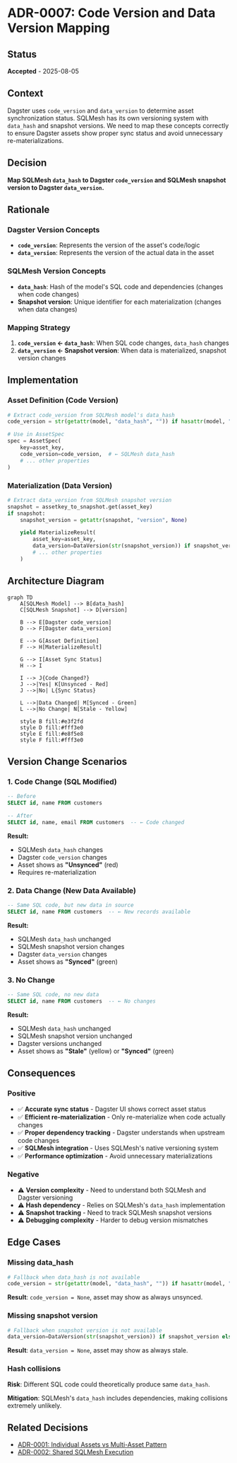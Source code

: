 # ADR-0007: Code Version and Data Version Mapping

## Status

**Accepted** - 2025-08-05

## Context

Dagster uses `code_version` and `data_version` to determine asset synchronization status. SQLMesh has its own versioning system with `data_hash` and snapshot versions. We need to map these concepts correctly to ensure Dagster assets show proper sync status and avoid unnecessary re-materializations.

## Decision

**Map SQLMesh `data_hash` to Dagster `code_version` and SQLMesh snapshot version to Dagster `data_version`.**

## Rationale

### Dagster Version Concepts

- **`code_version`**: Represents the version of the asset's code/logic
- **`data_version`**: Represents the version of the actual data in the asset

### SQLMesh Version Concepts

- **`data_hash`**: Hash of the model's SQL code and dependencies (changes when code changes)
- **Snapshot version**: Unique identifier for each materialization (changes when data changes)

### Mapping Strategy

1. **`code_version` ← `data_hash`**: When SQL code changes, `data_hash` changes
2. **`data_version` ← Snapshot version**: When data is materialized, snapshot version changes

## Implementation

### Asset Definition (Code Version)

```python
# Extract code_version from SQLMesh model's data_hash
code_version = str(getattr(model, "data_hash", "")) if hasattr(model, "data_hash") and getattr(model, "data_hash") else None

# Use in AssetSpec
spec = AssetSpec(
    key=asset_key,
    code_version=code_version,  # ← SQLMesh data_hash
    # ... other properties
)
```

### Materialization (Data Version)

```python
# Extract data_version from SQLMesh snapshot version
snapshot = assetkey_to_snapshot.get(asset_key)
if snapshot:
    snapshot_version = getattr(snapshot, "version", None)

    yield MaterializeResult(
        asset_key=asset_key,
        data_version=DataVersion(str(snapshot_version)) if snapshot_version else None,  # ← SQLMesh snapshot version
        # ... other properties
    )
```

## Architecture Diagram

```mermaid
graph TD
    A[SQLMesh Model] --> B[data_hash]
    C[SQLMesh Snapshot] --> D[version]

    B --> E[Dagster code_version]
    D --> F[Dagster data_version]

    E --> G[Asset Definition]
    F --> H[MaterializeResult]

    G --> I[Asset Sync Status]
    H --> I

    I --> J{Code Changed?}
    J -->|Yes| K[Unsynced - Red]
    J -->|No| L{Sync Status}

    L -->|Data Changed| M[Synced - Green]
    L -->|No Change| N[Stale - Yellow]

    style B fill:#e3f2fd
    style D fill:#fff3e0
    style E fill:#e8f5e8
    style F fill:#fff3e0
```

## Version Change Scenarios

### 1. Code Change (SQL Modified)

```sql
-- Before
SELECT id, name FROM customers

-- After
SELECT id, name, email FROM customers  -- ← Code changed
```

**Result:**

- SQLMesh `data_hash` changes
- Dagster `code_version` changes
- Asset shows as **"Unsynced"** (red)
- Requires re-materialization

### 2. Data Change (New Data Available)

```sql
-- Same SQL code, but new data in source
SELECT id, name FROM customers  -- ← New records available
```

**Result:**

- SQLMesh `data_hash` unchanged
- SQLMesh snapshot version changes
- Dagster `data_version` changes
- Asset shows as **"Synced"** (green)

### 3. No Change

```sql
-- Same SQL code, no new data
SELECT id, name FROM customers  -- ← No changes
```

**Result:**

- SQLMesh `data_hash` unchanged
- SQLMesh snapshot version unchanged
- Dagster versions unchanged
- Asset shows as **"Stale"** (yellow) or **"Synced"** (green)

## Consequences

### Positive

- ✅ **Accurate sync status** - Dagster UI shows correct asset status
- ✅ **Efficient re-materialization** - Only re-materialize when code actually changes
- ✅ **Proper dependency tracking** - Dagster understands when upstream code changes
- ✅ **SQLMesh integration** - Uses SQLMesh's native versioning system
- ✅ **Performance optimization** - Avoid unnecessary materializations

### Negative

- ⚠️ **Version complexity** - Need to understand both SQLMesh and Dagster versioning
- ⚠️ **Hash dependency** - Relies on SQLMesh's `data_hash` implementation
- ⚠️ **Snapshot tracking** - Need to track SQLMesh snapshot versions
- ⚠️ **Debugging complexity** - Harder to debug version mismatches

## Edge Cases

### Missing data_hash

```python
# Fallback when data_hash is not available
code_version = str(getattr(model, "data_hash", "")) if hasattr(model, "data_hash") and getattr(model, "data_hash") else None
```

**Result**: `code_version = None`, asset may show as always unsynced.

### Missing snapshot version

```python
# Fallback when snapshot version is not available
data_version=DataVersion(str(snapshot_version)) if snapshot_version else None
```

**Result**: `data_version = None`, asset may show as always stale.

### Hash collisions

**Risk**: Different SQL code could theoretically produce same `data_hash`.

**Mitigation**: SQLMesh's `data_hash` includes dependencies, making collisions extremely unlikely.

## Related Decisions

- [ADR-0001: Individual Assets vs Multi-Asset Pattern](./0001-individual-assets-vs-multi-asset.md)
- [ADR-0002: Shared SQLMesh Execution](./0002-shared-sqlmesh-execution.md)

